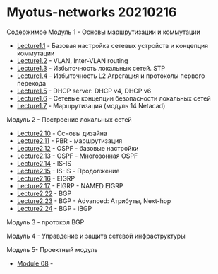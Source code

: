 # Myotus-networks 20210216

Cодержимое
Модуль 1 - Основы маршрутизации и коммутации
- [Lecture1.1](MODULE01/Lecture01/README.MD) - Базовая настройка сетевых устройств и концепция коммутации
- [Lecture1.2](MODULE01/Lecture02/README.MD) - VLAN, Inter-VLAN routing
- [Lecture1.3](MODULE01/Lecture03/README.MD) - Избыточность локальных сетей. STP
- [Lecture1.4](MODULE01/Lecture04/README.MD) - Избыточность L2 Агрегация и протоколы первого перехода
- [Lecture1.5](MODULE01/Lecture05/README.MD) - DHCP server: DHCP v4, DHCP v6
- [Lecture1.6](MODULE01/Lecture06/README.MD) - Cетевые концепции безопасности локальных сетей
- [Lecture1.7](MODULE01/Lecture07/README.MD) - Маршрутизация (модуль 14 Netacad)


Модуль 2 - Построение локальных сетей

- [Lecture2.10](MODULE02/Lecture10/README.MD) - Основы дизайна
- [Lecture2.11](MODULE02/Lecture11/README.MD) - PBR - маршрутизация
- [Lecture2.12](MODULE02/Lecture12/README.MD) - OSPF - базовые настройки
- [Lecture2.13](MODULE02/Lecture13/README.MD) - OSPF - Многозонная OSPF
- [Lecture2.14](MODULE02/Lecture14/README.MD) - IS-IS
- [Lecture2.15](MODULE02/Lecture15/README.MD) - IS-IS - Продолжение
- [Lecture2.16](MODULE02/Lecture16/README.MD) - EIGRP
- [Lecture2.17](MODULE02/Lecture17/README.MD) - EIGRP - NAMED EIGRP
- [Lecture2.22](MODULE02/Lecture22/README.MD) - BGP
- [Lecture2.23](MODULE02/Lecture23/README.MD) - BGP - Advanced: Атрибуты, Next-hop
- [Lecture2.24](MODULE02/Lecture24/README.MD) - BGP - iBGP



Модуль 3 - протокол BGP

Модуль 4 - Управдение и защита сетевой инфраструктуры

Модуль 5- Проектный модуль

- [Module 08](ModuleXX/LectureYY/README.MD) - 
